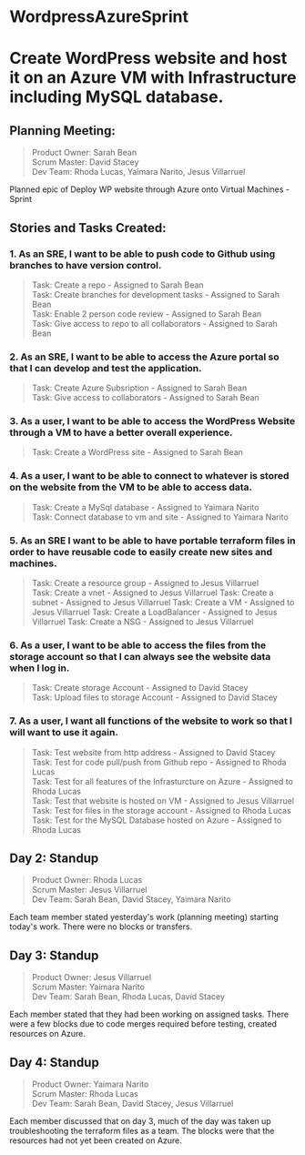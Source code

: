 # WordpressAzureSprint
# Create WordPress website and host it on an Azure VM with Infrastructure including MySQL database.

## Planning Meeting:  
>Product Owner: Sarah Bean  
>Scrum Master: David Stacey  
>Dev Team: Rhoda Lucas, Yaimara Narito, Jesus Villarruel  

Planned epic of Deploy WP website through Azure onto Virtual Machines - Sprint  

## Stories and Tasks Created:
### 1. As an SRE, I want to be able to push code to Github using branches to have version control.  
>Task: Create a repo - Assigned to Sarah Bean  
>Task: Create branches for development tasks - Assigned to Sarah Bean  
>Task: Enable 2 person code review - Assigned to Sarah Bean  
>Task: Give access to repo to all collaborators - Assigned to Sarah Bean  
### 2. As an SRE, I want to be able to access the Azure portal so that I can develop and test the application.  
>Task: Create Azure Subsription - Assigned to Sarah Bean  
>Task: Give access to collaborators - Assigned to Sarah Bean  
### 3. As a user, I want to be able to access the WordPress Website through a VM to have a better overall experience.  
>Task: Create a WordPress site - Assigned to Sarah Bean  
### 4. As a user, I want to be able to connect to whatever is stored on the website from the VM to be able to access data.  
>Task: Create a MySql database - Assigned to Yaimara Narito  
>Task: Connect database to vm and site - Assigned to Yaimara Narito  
### 5. As an SRE I want to be able to have portable terraform files in order to have reusable code to easily create new sites and machines.  
>Task: Create a resource group - Assigned to Jesus Villarruel  
>Task: Create a vnet - Assigned to Jesus Villarruel
>Task: Create a subnet - Assigned to Jesus Villarruel
>Task: Create a VM - Assigned to Jesus Villarruel
>Task: Create a LoadBalancer - Assigned to Jesus Villarruel
>Task: Create a NSG - Assigned to Jesus Villarruel
### 6. As a user, I want to be able to access the files from the storage account so that I can always see the website data when I log in.  
>Task: Create storage Account - Assigned to David Stacey  
>Task: Upload files to storage Account - Assigned to David Stacey  
### 7. As a user, I want all functions of the website to work so that I will want to use it again.<br>
>Task: Test website from http address - Assigned to David Stacey<br>
>Task: Test for code pull/push from Github repo - Assigned to Rhoda Lucas<br>
>Task: Test for all features of the Infrasturcture on Azure - Assigned to Rhoda Lucas<br>
>Task: Test that website is hosted on VM - Assigned to Jesus Villarruel<br>
>Task: Test for files in the storage account - Assigned to Rhoda Lucas<br>
>Task: Test for the MySQL Database hosted on Azure - Assigned to Rhoda Lucas<br>

## Day 2: Standup<br>
>Product Owner: Rhoda Lucas<br>
>Scrum Master: Jesus Villarruel<br>
>Dev Team: Sarah Bean, David Stacey, Yaimara Narito<br>

Each team member stated yesterday's work (planning meeting) starting today's work. There were no blocks or transfers.

## Day 3: Standup<br>
>Product Owner: Jesus Villarruel<br>
>Scrum Master: Yaimara Narito<br>
>Dev Team: Sarah Bean, Rhoda Lucas, David Stacey<br>

Each member stated that they had been working on assigned tasks. There were a few blocks due to code merges required before testing, created resources on Azure.

## Day 4: Standup
>Product Owner: Yaimara Narito<br>
>Scrum Master: Rhoda Lucas<br>
>Dev Team: Sarah Bean, David Stacey, Jesus Villarruel<br>

Each member discussed that on day 3, much of the day was taken up troubleshooting the terraform files as a team. The blocks were that the resources had not yet been created on Azure.





  
